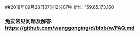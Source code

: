 ##2018年09月28日07时12分07秒 新址: 159.65.173.160
### 兔友常见问题及解答: https://github.com/wanggonging/d/blob/w/FAQ.md
